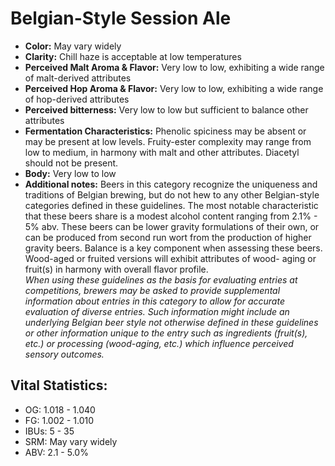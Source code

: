 # Belgian-Style Session Ale

- **Color:** May vary widely
- **Clarity:** Chill haze is acceptable at low temperatures
- **Perceived Malt Aroma & Flavor:** Very low to low, exhibiting a wide range of malt-derived attributes
- **Perceived Hop Aroma & Flavor:** Very low to low, exhibiting a wide range of hop-derived attributes
- **Perceived bitterness:** Very low to low but sufficient to balance other attributes
- **Fermentation Characteristics:** Phenolic spiciness may be absent or may be present at low levels. Fruity-ester complexity may range from low to medium, in harmony with malt and other attributes. Diacetyl should not be present.
- **Body:** Very low to low
- **Additional notes:** Beers in this category recognize the uniqueness and traditions of Belgian brewing, but do not hew to any other Belgian-style categories defined in these guidelines. The most notable characteristic that these beers share is a modest alcohol content ranging from 2.1% - 5% abv. These beers can be lower gravity formulations of their own, or can be produced from second run wort from the production of higher gravity beers. Balance is a key component when assessing these beers. Wood-aged or fruited versions will exhibit attributes of wood- aging or fruit(s) in harmony with overall flavor profile. <br/>
_When using these guidelines as the basis for evaluating entries at competitions, brewers may be asked to provide supplemental information about entries in this category to allow for accurate evaluation of diverse entries. Such information might include an underlying Belgian beer style not otherwise defined in these guidelines or other information unique to the entry such as ingredients (fruit(s), etc.) or processing (wood-aging, etc.) which influence perceived sensory outcomes._

## Vital Statistics:

- OG: 1.018 - 1.040
- FG: 1.002 - 1.010
- IBUs: 5 - 35
- SRM: May vary widely
- ABV: 2.1 - 5.0% 

